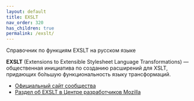 ```yaml
---
layout: default
title: EXSLT
nav_order: 320
has_children: true
permalink: /exslt/
---
```


Справочник по функциям EXSLT на русском языке

**EXSLT** (Extensions to Extensible Stylesheet Language Transformations) — общественная инициатива по созданию расширений для XSLT, придающих бо́льшую функциональность языку трансформаций.

- [Официальный сайт сообщества](http://www.exslt.org/)
- [Раздел об EXSLT в Центре разработчиков Mozilla](https://developer.mozilla.org/en-US/docs/Web/EXSLT)
